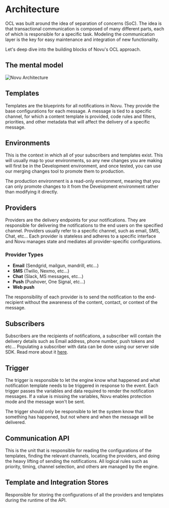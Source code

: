 # Architecture

OCL was built around the idea of separation of concerns (SoC). The idea is that transactional communication is composed of many different parts, each of which is responsible for a specific task. Modeling the communication layer is the key for easy maintenance and integration of new functionality.

Let's deep dive into the building blocks of Novu's OCL approach.

## The mental model

![Novu Architecture](https://user-images.githubusercontent.com/89788120/195802678-6d566d86-8175-490f-9ac9-dfd23b8959bd.png)


## Templates

Templates are the blueprints for all notifications in Novu. They provide the base configurations for each message. A message is tied to a specific channel, for which a content template is provided, code rules and filters, priorities, and other metadata that will affect the delivery of a specific message.

## Environments

This is the context in which all of your subscribers and templates exist. This will usually map to your environments, so any new changes you are making will first be in the Development environment, and once tested, you can use our merging changes tool to promote them to production.

The production environment is a read-only environment, meaning that you can only promote changes to it from the Development environment rather than modifying it directly.

## Providers

Providers are the delivery endpoints for your notifications. They are responsible for delivering the notifications to the end users on the specified channel. Providers usually refer to a specific channel, such as email, SMS, Chat, etc... Each provider is stateless and adheres to a specific interface and Novu manages state and mediates all provider-specific configurations.

### Provider Types

- **Email** (Sendgrid, mailgun, mandrill, etc...)
- **SMS** (Twilio, Nexmo, etc...)
- **Chat** (Slack, MS messages, etc...)
- **Push** (Pushover, One Signal, etc...)
- **Web push**

The responsibility of each provider is to send the notification to the end-recipient without the awareness of the content, contact, or context of the message.

## Subscribers

Subscribers are the recipients of notifications, a subscriber will contain the delivery details such as Email address, phone number, push tokens and etc...
Populating a subscriber with data can be done using our server side SDK. Read more about it [here](/platform/subscribers).

## Trigger

The trigger is responsible to let the engine know what happened and what notification template needs to be triggered in response to the event. Each trigger passes the variables and data required to render the notification messages. If a value is missing the variables, Novu enables protection mode and the message won't be sent.

The trigger should only be responsible to let the system know that something has happened, but not where and when the message will be delivered.

## Communication API

This is the unit that is responsible for reading the configurations of the templates, finding the relevant channels, locating the providers, and doing the heavy lifting of sending the notifications. All logical rules such as priority, timing, channel selection, and others are managed by the engine.

## Template and Integration Stores

Responsible for storing the configurations of all the providers and templates during the runtime of the API.
